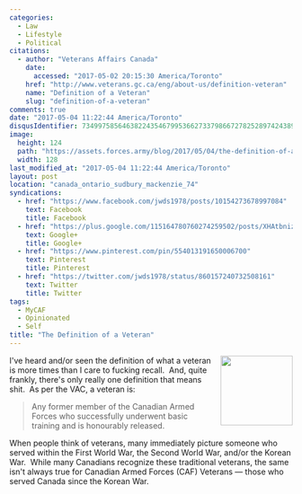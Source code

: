 ```yaml
---
categories:
  - Law
  - Lifestyle
  - Political
citations:
  - author: "Veterans Affairs Canada"
    date:
      accessed: "2017-05-02 20:15:30 America/Toronto"
    href: "http://www.veterans.gc.ca/eng/about-us/definition-veteran"
    name: "Definition of a Veteran"
    slug: "definition-of-a-veteran"
comments: true
date: "2017-05-04 11:22:44 America/Toronto"
disqusIdentifier: 7349975856463822435467995366273379866727825289742438982353495858878563579425246955826699722569943275
image:
  height: 124
  path: "https://assets.forces.army/blog/2017/05/04/the-definition-of-a-veteran/hotlink-ok/veteran_128x124.png"
  width: 128
last_modified_at: "2017-05-04 11:22:44 America/Toronto"
layout: post
location: "canada_ontario_sudbury_mackenzie_74"
syndications:
  - href: "https://www.facebook.com/jwds1978/posts/10154273678997084"
    text: Facebook
    title: Facebook
  - href: "https://plus.google.com/115164780760274259502/posts/XHAtbniz9hw"
    text: Google+
    title: Google+
  - href: "https://www.pinterest.com/pin/554013191650006700"
    text: Pinterest
    title: Pinterest
  - href: "https://twitter.com/jwds1978/status/860157240732508161"
    text: Twitter
    title: Twitter
tags:
  - MyCAF
  - Opinionated
  - Self
title: "The Definition of a Veteran"
---
```


<img
  alt="" height="124" src="{{ site.uri.assets }}/blog/2017/05/04/the-definition-of-a-veteran/veteran_128x124.png"
  style="border: 0px; float: right; margin-bottom: 10px; margin-left: 10px;" width="128" />
<p>
  I've heard and/or seen the definition of what a veteran is more times than I care to fucking recall.&nbsp; And, quite frankly, there's only really one
  definition that means shit.&nbsp; As per the VAC, a veteran is:
  <blockquote cite="{{ site.url }}{{ page.url }}#cite-definition-of-a-veteran">
    Any former member of the Canadian Armed Forces who successfully underwent basic training and is honourably released.
  </blockquote>
</p>
<!-- excerptBreak -->
<p>
  When people think of veterans, many immediately picture someone who served within the First World War, the Second World War, and/or the Korean War.&nbsp;
  While many Canadians recognize these traditional veterans, the same isn't always true for Canadian Armed Forces (CAF) Veterans &#8212; those who served Canada
  since the Korean War.
</p>
